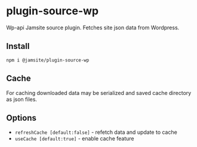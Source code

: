 # plugin-source-wp

Wp-api Jamsite source plugin. Fetches site json data from Wordpress.

## Install

`npm i @jamsite/plugin-source-wp`

## Cache

For caching downloaded data may be serialized and saved cache directory as json files.

## Options

- `refreshCache [default:false]` - refetch data and update to cache
- `useCache [default:true]` - enable cache feature
